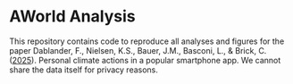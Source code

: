 # AWorld Analysis
This repository contains code to reproduce all analyses and figures for the paper Dablander, F., Nielsen, K.S., Bauer, J.M., Basconi, L., & Brick, C. ([2025](https://osf.io/preprints/psyarxiv/4dx8q)). Personal climate actions in a popular smartphone app. We cannot share the data itself for privacy reasons.